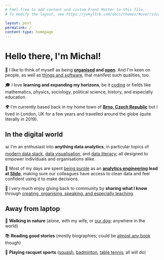 ```yaml
---
# Feel free to add content and custom Front Matter to this file.
# To modify the layout, see https://jekyllrb.com/docs/themes/#overriding-theme-defaults

layout: post
permalink: /
content-type: homepage
---
```


# Hello there, I'm Michal!
🧠 I like to think of myself as being **[organised](/notes) and [open](/imho)**. And I'm keen on people, as well as [things and software](/uses), that manifest such qualities, too.

🎓 I love **learning and expanding my horizons**, be it [coding](https://github.com/one-data-cookie) or fields like mathematics, physics, sociology, political science, history, and especially education.

🌍 I'm currently based back in my home town of **[Brno, Czech Republic](https://youtu.be/fkCOXZmiKj8)** but I lived in London, UK for a few years and travelled around the globe (quite literally in 2019).

## In the digital world
📊 I'm an enthusiast into **anything data analytics**, in particular topics of [modern data stack](https://www.getdbt.com/blog/future-of-the-modern-data-stack), [data visualisation](/posts), and [data literacy](https://thedataliteracyproject.org/posts/how-do-you-define-data-literacy); all designed to empower individuals and organisations alike.

💜 Most of my days are spent [being purple](https://www.getdbt.com/blog/we-the-purple-people) as an **[analytics engineering](https://www.getdbt.com/what-is-analytics-engineering/) lead at [Slido](https://www.slido.com/)**, making sure our colleagues have access to clean data and feel confident using it to make decisions.

🤗 I very much enjoy giving back to community by **sharing what I know** through [creating, organising, speaking, and especially teaching](/projects).

## Away from laptop
🌲 **Walking in nature** (alone, with my wife, or [our dog](https://www.instagram.com/falco.theminidachshund/); anywhere in the world)

📚 **Reading good stories** (mostly biographies; could be [almost any book](https://www.goodreads.com/user/show/96238548-michal-kolacek) though)

🏸 **Playing racquet sports** ([squash](https://youtu.be/nTcvGK3k1IQ?t=55), [badminton](https://www.youtube.com/watch?v=H0-tt6BFY5Y), [table tennis](https://youtu.be/tR6BUanG96k?t=268); all will do)
